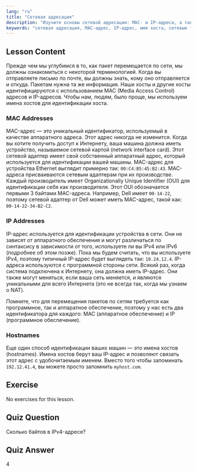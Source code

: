 ```yaml
---
lang: "ru"
title: "Сетевая адресация"
description: "Изучите основы сетевой адресации: MAC- и IP-адреса, а также имена хостов. Поймите, как устройства обмениваются данными в сети. Начните свой путь в сетевых технологиях Linux!"
keywords: "сетевая адресация, MAC-адрес, IP-адрес, имя хоста, сетевые технологии Linux, для начинающих, учебник, руководство"
---
```


## Lesson Content

Прежде чем мы углубимся в то, как пакет перемещается по сети, мы должны ознакомиться с некоторой терминологией. Когда вы отправляете письмо по почте, вы должны знать, кому оно отправляется и откуда. Пакетам нужна та же информация. Наши хосты и другие хосты идентифицируются с использованием MAC (Media Access Control) адресов и IP-адресов. Чтобы нам, людям, было проще, мы используем имена хостов для идентификации хоста.

### MAC Addresses

MAC-адрес — это уникальный идентификатор, используемый в качестве аппаратного адреса. Этот адрес никогда не изменится. Когда вы хотите получить доступ к Интернету, ваша машина должна иметь устройство, называемое сетевой картой (network interface card). Этот сетевой адаптер имеет свой собственный аппаратный адрес, который используется для идентификации вашей машины. MAC-адрес для устройства Ethernet выглядит примерно так: `00:C4:B5:45:B2:43`. MAC-адреса присваиваются сетевым адаптерам при их производстве. Каждый производитель имеет Organizationally Unique Identifier (OUI) для идентификации себя как производителя. Этот OUI обозначается первыми 3 байтами MAC-адреса. Например, Dell имеет `00-14-22`, поэтому сетевой адаптер от Dell может иметь MAC-адрес, такой как: `00-14-22-34-B2-C2`.

### IP Addresses

IP-адрес используется для идентификации устройства в сети. Они не зависят от аппаратного обеспечения и могут различаться по синтаксису в зависимости от того, используете ли вы IPv4 или IPv6 (подробнее об этом позже). Пока мы будем считать, что вы используете IPv4, поэтому типичный IP-адрес будет выглядеть так: `10.24.12.4`. IP-адреса используются с программной стороны сети. Всякий раз, когда система подключена к Интернету, она должна иметь IP-адрес. Они также могут меняться, если ваша сеть меняется, и являются уникальными для всего Интернета (это не всегда так, когда мы узнаем о NAT).

Помните, что для перемещения пакетов по сетям требуется как программное, так и аппаратное обеспечение, поэтому у нас есть два идентификатора для каждого: MAC (аппаратное обеспечение) и IP (программное обеспечение).

### Hostnames

Еще один способ идентификации ваших машин — это имена хостов (hostnames). Имена хостов берут ваш IP-адрес и позволяют связать этот адрес с удобочитаемым именем. Вместо того чтобы запоминать `192.12.41.4`, вы можете просто запомнить `myhost.com`.

## Exercise

No exercises for this lesson.

## Quiz Question

Сколько байтов в IPv4-адресе?

## Quiz Answer

4
